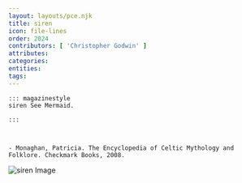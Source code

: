 ```yaml
---
layout: layouts/pce.njk
title: siren
icon: file-lines
order: 2024
contributors: [ 'Christopher Godwin' ]
attributes:
categories:
entities:
tags:
---
```

``` tab [group1:Info]
::: magazinestyle
siren See Mermaid.

:::
```
``` tab [group1:Attributes]
```
``` tab [group1:Entities]
```
``` tab [group1:Sources]
- Monaghan, Patricia. The Encyclopedia of Celtic Mythology and Folklore. Checkmark Books, 2008.
```
![siren Image]([None])
